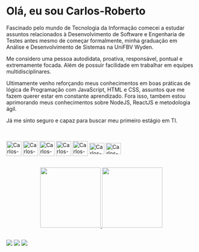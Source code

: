 # Olá, eu sou Carlos-Roberto

Fascinado pelo mundo de Tecnologia da Informação comecei a estudar assuntos relacionados à Desenvolvimento de Software e Engenharia de Testes antes mesmo de começar formalmente, minha graduação em Análise e Desenvolvimento de Sistemas na UniFBV Wyden.

Me considero uma pessoa autodidata, proativa, responsável, pontual e extremamente focada. Além de possuir facilidade em trabalhar em equipes multidisciplinares. 

Ultimamente venho reforçando meus conhecimentos em boas práticas de lógica de Programação com JavaScript, HTML e CSS, assuntos que me fazem querer estar em constante aprendizado. Fora isso, tambem estou aprimorando meus conhecimentos sobre NodeJS, ReactJS e metodologia ágil.

Já me sinto seguro e capaz para buscar meu primeiro estágio em TI.

 ##

 <div style="display: inline_block"><br>
    <img align="center" alt="Carlos-HTML" height="40" src="https://img.icons8.com/color/96/000000/html-5--v1.png"/>
    <img align="center" alt="Carlos-CSS" height="40" src="https://img.icons8.com/color/96/000000/css3.png"/>
    <img align="center" alt="Carlos-JavaScript" height="40" src="https://img.icons8.com/color/48/undefined/javascript--v1.png"/>
    <img align="center" alt="Carlos-ReactJS" height="40" src="https://img.icons8.com/office/80/undefined/react.png"/>
    <img align="center" alt="Carlos-NodeJS" height="40" src="https://img.icons8.com/color/48/undefined/nodejs.png"/>
    <img align="center" alt="Carlos-scrum" height="30" width="40" src="https://img.icons8.com/fluency/48/000000/sprint-iteration.png"/>
    <img align="center" alt="Carlos-git" height="30" width="40" src="https://img.icons8.com/color/48/000000/git.png"/>
 
 ##
 
 <div align="center">
  <a href="https://github.com/carlosrjhoe">
  <img height="160em" src="https://github-readme-stats.vercel.app/api?username=carlosrjhoe&show_icons=true&theme=dracula&include_all_commits=true&count_private=true"/>
  <img height="160em" src="https://github-readme-stats.vercel.app/api/top-langs/?username=carlosrjhoe&layout=compact&langs_count=7&theme=dracula"/>
 </div>
 
 ##
 
 <div> 
  <a href="https://www.facebook.com/CarlosRJhoe/" target="_blank"><img src="https://img.shields.io/badge/-Facebook-9146FF?style=for-the-badge&logo=facebook&logoColor=white" target="_blank"></a>
  <a href="https://www.instagram.com/carlosrjhoe/" target="_blank"><img src="https://img.shields.io/badge/-Instagram-%23E4405F?style=for-the-badge&logo=instagram&logoColor=white" target="_blank"></a>
  <a href="https://www.linkedin.com/in/carlos-roberto-conceicao/" target="_blank"><img src="https://img.shields.io/badge/-LinkedIn-%230077B5?style=for-the-badge&logo=linkedin&logoColor=white" target="_blank"></a>
 
 </div>
